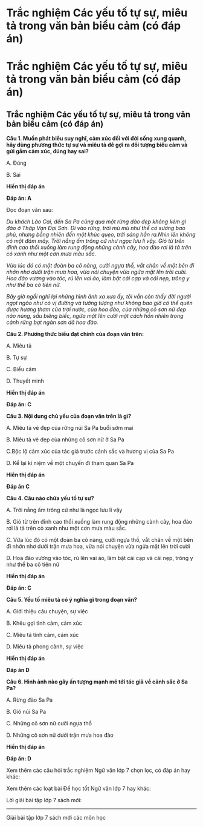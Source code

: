 # Trắc nghiệm Các yếu tố tự sự, miêu tả trong văn bản biểu cảm (có đáp án)

# Trắc nghiệm Các yếu tố tự sự, miêu tả trong văn bản biểu cảm (có đáp án)

## Trắc nghiệm Các yếu tố tự sự, miêu tả trong văn bản biểu cảm (có đáp án)

**Câu 1. Muốn phát biểu suy nghĩ, cảm xúc đối với đời sống xung quanh, hãy dùng phương thức tự sự và miêu tả để gợi ra đối tượng biểu cảm và gửi gắm cảm xúc, đúng hay sai?**

A. Đúng

B. Sai

**Hiển thị đáp án**

**Đáp án: A**

Đọc đoạn văn sau:

_Du khách Lào Cai, đến Sa Pa cũng qua một rừng đào đẹp không kém gì đảo ở Thập Vạn Đại Sơn. Đi vào rừng, trời mù mù như thể có sương bao phủ, nhưng bỗng nhiên đến một khúc quẹo, trời sáng hẳn ra.Nhìn lên không có một đám mây. Trời nắng ấm trông cứ như ngọc lưu li vậy. Gió từ trên đỉnh cao thổi xuống làm rung động những cành cây, hoa đào rơi lả tả trên cỏ xanh như một cơn mưa màu sắc._

_Vừa lúc đó có một đoàn ba cô nàng, cưỡi ngựa thồ, vắt chân về một bên đi nhởn nhơ dưới trận mưa hoa, vừa nói chuyện vừa ngửa mặt lên trời cười. Hoa đào vương vào tóc, rủ lên vai áo, làm bật cái cạp và cái nẹp, trông y như thể ba cô tiên nữ._

_Bây giờ ngồi nghĩ lại những hình ảnh xa xưa ấy, tôi vẫn còn thấy đời người ngọt ngào như có vị đường và tưởng tượng như không bao giờ có thể quên được hương thơm của trời nước, của hoa đào, của những cô sơn nữ đẹp não nùng, sầu biêng biếc, ngửa mặt lên cười một cách hồn nhiên trong cánh rừng bạt ngàn sơn dã hoa đào._

**Câu 2. Phương thức biểu đạt chính của đoạn văn trên:**

A. Miêu tả

B. Tự sự

C. Biểu cảm

D. Thuyết minh

**Hiển thị đáp án**

**Đáp án: C**

**Câu 3. Nội dung chủ yếu của đoạn văn trên là gì?**

A. Miêu tả vẻ đẹp của rừng núi Sa Pa buổi sớm mai

B. Miêu tả vẻ đẹp của những cô sơn nữ ở Sa Pa

C.Bộc lộ cảm xúc của tác giả trước cảnh sắc và hương vị của Sa Pa

D. Kể lại kỉ niệm về một chuyến đi tham quan Sa Pa

**Hiển thị đáp án**

**Đáp án C**

**Câu 4. Câu nào chứa yếu tố tự sự?**

A. Trời nắng ấm trông cứ như là ngọc lưu li vậy

B. Gió từ trên đỉnh cao thổi xuống làm rung động những cành cây, hoa đào rơi lả tả trên cỏ xanh như một cơn mưa màu sắc.

C. Vừa lúc đó có một đoàn ba cô nàng, cưỡi ngựa thồ, vắt chân về một bên đi nhởn nhơ dưới trận mưa hoa, vừa nói chuyện vừa ngửa mặt lên trời cười

D. Hoa đào vương vào tóc, rủ lên vai áo, làm bật cái cạp và cái nẹp, trông y như thể ba cô tiên nữ

**Hiển thị đáp án**

**Đáp án: C**

**Câu 5. Yếu tố miêu tả có ý nghĩa gì trong đoạn văn?**

A. Giới thiệu câu chuyện, sự việc

B. Khêu gợi tình cảm, cảm xúc

C. Miêu tả tình cảm, cảm xúc

D. Miêu tả phong cảnh, sự việc

**Hiển thị đáp án**

**Đáp án D**

**Câu 6. Hình ảnh nào gây ấn tượng mạnh mẽ tới tác giả về cảnh sắc ở Sa Pa?**

A. Rừng đào Sa Pa

B. Gió núi Sa Pa

C. Những cô sơn nữ cưỡi ngựa thồ

D. Những cô sơn nữ dưới trận mưa hoa đào

**Hiển thị đáp án**

**Đáp án: D**

Xem thêm các câu hỏi trắc nghiệm Ngữ văn lớp 7 chọn lọc, có đáp án hay khác:

Xem thêm các loạt bài Để học tốt Ngữ văn lớp 7 hay khác:

Lời giải bài tập lớp 7 sách mới:

* * *

Giải bài tập lớp 7 sách mới các môn học
